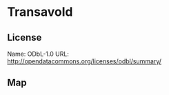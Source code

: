 # Transavold
    
## License

Name: ODbL-1.0
URL: http://opendatacommons.org/licenses/odbl/summary/

## Map

<WorldMap topic="stefan/public-transport/Transavold/vehicle_positions/#" />
